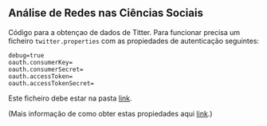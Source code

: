 Análise de Redes nas Ciências Sociais
-------------------------------------


Código para a obtençao de dados de Titter. Para funcionar precisa um
ficheiro `twitter.properties` com as propiedades de autenticação seguintes:

```
debug=true
oauth.consumerKey=
oauth.consumerSecret=
oauth.accessToken=
oauth.accessTokenSecret=
```

Este ficheiro debe estar na pasta [link](tree/master/src/main/resources).

(Mais informação de como obter estas propiedades aqui [link](https://apps.twitter.com).)

